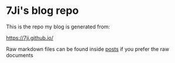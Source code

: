 # 7Ji's blog repo

This is the repo my blog is generated from:

https://7ji.github.io/

Raw markdown files can be found inside [posts](docs/_posts/) if you prefer the raw documents
